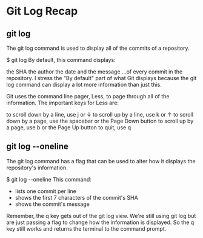 # Git Log Recap


## git log
The git log command is used to display all of the commits of a repository.

$ git log
By default, this command displays:

the SHA
the author
the date
and the message
...of every commit in the repository. I stress the "By default" part of what Git displays because the git log command can display a lot more information than just this.

Git uses the command line pager, Less, to page through all of the information. The important keys for Less are:

to scroll down by a line, use j or ↓
to scroll up by a line, use k or ↑
to scroll down by a page, use the spacebar or the Page Down button
to scroll up by a page, use b or the Page Up button
to quit, use q

## git log --oneline
The git log command has a flag that can be used to alter how it displays the repository's information. 

$ git log --oneline
This command:

* lists one commit per line
* shows the first 7 characters of the commit's SHA
* shows the commit's message


Remember, the q key gets out of the git log view. We're still using git log but are just passing a flag to change how the information is displayed. So the q key still works and returns the terminal to the command prompt.
